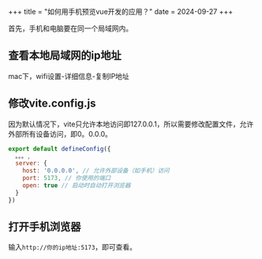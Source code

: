 +++
title = "如何用手机预览vue开发的应用？"
date = 2024-09-27
+++

首先，手机和电脑要在同一个局域网内。

## 查看本地局域网的ip地址
mac下，wifi设置-详细信息-复制IP地址

## 修改vite.config.js
因为默认情况下，vite只允许本地访问即127.0.0.1，所以需要修改配置文件，允许外部所有设备访问，即0。0.0.0。
```javascript
export default defineConfig({
  。。。,
  server: {
    host: '0.0.0.0', // 允许外部设备（如手机）访问
    port: 5173, // 你使用的端口
    open: true // 启动时自动打开浏览器
  }
})
```

## 打开手机浏览器
输入`http://你的ip地址:5173`，即可查看。